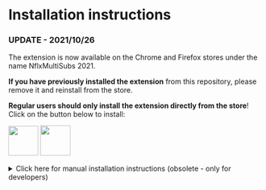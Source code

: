 # Installation instructions
### UPDATE -  2021/10/26
The extension is now available on the Chrome and Firefox stores under the name NflxMultiSubs 2021. 

**If you have previously installed the extension** from this repository, please remove it and reinstall from the store.

**Regular users should only install the extension directly from the store**! Click on the button below to install:

[<img src="https://user-images.githubusercontent.com/13658335/138092194-303708fb-9a4e-4e3f-a1dc-74baff1e45c9.png" height="59"/>](https://chrome.google.com/webstore/detail/jepfhfjlkgobooomdgpcjikalfpcldmm)
[<img src="https://user-images.githubusercontent.com/13658335/138086366-8deee659-16c3-4621-b3f0-eaf4cb6ed9ba.png" height="60"/>](https://addons.mozilla.org/en-GB/firefox/addon/nflxmultisubs-2021)

<details>
<summary>Click here for manual installation instructions (obsolete - only for developers)</summary>

Chrome
----
1) Download the zip for Chrome from
   the [Release](https://github.com/gmertes/NflxMultiSubs/releases/latest) page
2) Create a folder somewhere called `NflxMultiSubs` .
   You can put this folder anywhere, for example in your My Documents folder
3) Extract the contents of the zip file into this folder you just created
4) In a new Chrome tab, type `chrome://extensions` in the address bar and press enter
5) In the top right corner, click the box next to **Developer mode** to turn it on
6) Now click on the **Load Unpacked** button, a file browser will pop up
7) Browse to the location of the `NflxMultiSubs` folder that you just created,
   select it and press **Select Folder**

That's it, the extension should now be installed!

To update the extension with a new release, 
simply download the new zip file and extract the contents to your `NflxMultiSubs` folder (overwrite all files). 
If you have open Netflix tabs, close them. The extension is now updated.

Firefox
----

**NOTE:** Due to the way Firefox handles unpacked extensions, this is only a temporary installation.
The extension will be removed the next time you restart the browser.

1) Download the zip for Firefox from
   the [Release](https://github.com/gmertes/NflxMultiSubs/releases/latest) page
2) In a new Firefox tab, type `about:debugging` in the address bar and press enter
3) Click on **This Firefox** on the left side of the page
4) In the middle under Temporary Extensions, click on **Load Temporary Addon-on**
5) Browse to the location of the zip file you just downloaded (e.g.: your Downloads folder)
6) Select the zip file and click **Open**

That's it, the extension should now be installed!
</details>
